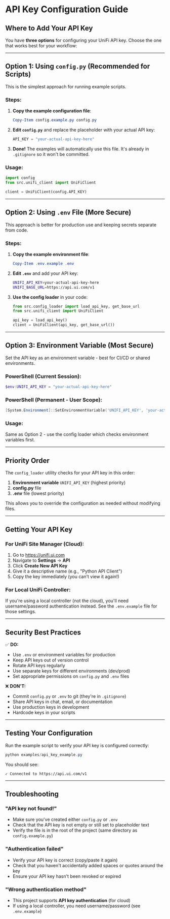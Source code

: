 # API Key Configuration Guide

## Where to Add Your API Key

You have **three options** for configuring your UniFi API key. Choose the one that works best for your workflow:

---

## Option 1: Using `config.py` (Recommended for Scripts)

This is the simplest approach for running example scripts.

### Steps:

1. **Copy the example configuration file**:

   ```powershell
   Copy-Item config.example.py config.py
   ```

2. **Edit `config.py`** and replace the placeholder with your actual API key:

   ```python
   API_KEY = "your-actual-api-key-here"
   ```

3. **Done!** The examples will automatically use this file. It's already in `.gitignore` so it won't be committed.

### Usage:

```python
import config
from src.unifi_client import UniFiClient

client = UniFiClient(config.API_KEY)
```

---

## Option 2: Using `.env` File (More Secure)

This approach is better for production use and keeping secrets separate from code.

### Steps:

1. **Copy the example environment file**:

   ```powershell
   Copy-Item .env.example .env
   ```

2. **Edit `.env`** and add your API key:

   ```bash
   UNIFI_API_KEY=your-actual-api-key-here
   UNIFI_BASE_URL=https://api.ui.com/v1
   ```

3. **Use the config loader** in your code:

   ```python
   from src.config_loader import load_api_key, get_base_url
   from src.unifi_client import UniFiClient

   api_key = load_api_key()
   client = UniFiClient(api_key, get_base_url())
   ```

---

## Option 3: Environment Variable (Most Secure)

Set the API key as an environment variable - best for CI/CD or shared environments.

### PowerShell (Current Session):

```powershell
$env:UNIFI_API_KEY = "your-actual-api-key-here"
```

### PowerShell (Permanent - User Scope):

```powershell
[System.Environment]::SetEnvironmentVariable('UNIFI_API_KEY', 'your-actual-api-key-here', 'User')
```

### Usage:

Same as Option 2 - use the config loader which checks environment variables first.

---

## Priority Order

The `config_loader` utility checks for your API key in this order:

1. **Environment variable** `UNIFI_API_KEY` (highest priority)
2. **config.py** file
3. **.env** file (lowest priority)

This allows you to override the configuration as needed without modifying files.

---

## Getting Your API Key

### For UniFi Site Manager (Cloud):

1. Go to https://unifi.ui.com
2. Navigate to **Settings** → **API**
3. Click **Create New API Key**
4. Give it a descriptive name (e.g., "Python API Client")
5. Copy the key immediately (you can't view it again!)

### For Local UniFi Controller:

If you're using a local controller (not the cloud), you'll need username/password authentication instead. See the `.env.example` file for those settings.

---

## Security Best Practices

✅ **DO:**

- Use `.env` or environment variables for production
- Keep API keys out of version control
- Rotate API keys regularly
- Use separate keys for different environments (dev/prod)
- Set appropriate permissions on `config.py` and `.env` files

❌ **DON'T:**

- Commit `config.py` or `.env` to git (they're in `.gitignore`)
- Share API keys in chat, email, or documentation
- Use production keys in development
- Hardcode keys in your scripts

---

## Testing Your Configuration

Run the example script to verify your API key is configured correctly:

```powershell
python examples/api_key_example.py
```

You should see:

```
✓ Connected to https://api.ui.com/v1
```

---

## Troubleshooting

### "API key not found!"

- Make sure you've created either `config.py` or `.env`
- Check that the API key is not empty or still set to placeholder text
- Verify the file is in the root of the project (same directory as `config.example.py`)

### "Authentication failed"

- Verify your API key is correct (copy/paste it again)
- Check that you haven't accidentally added spaces or quotes around the key
- Ensure your API key hasn't been revoked or expired

### "Wrong authentication method"

- This project supports **API key authentication** (for cloud)
- If using a local controller, you need username/password (see `.env.example`)
